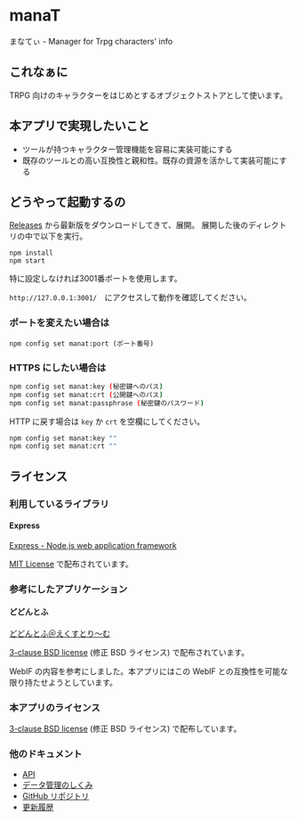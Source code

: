 # manaT

まなてぃ - Manager for Trpg characters' info

## これなぁに

TRPG 向けのキャラクターをはじめとするオブジェクトストアとして使います。

## 本アプリで実現したいこと

- ツールが持つキャラクター管理機能を容易に実装可能にする
- 既存のツールとの高い互換性と親和性。既存の資源を活かして実装可能にする

## どうやって起動するの

[Releases](https://github.com/Shunshun94/manaT/releases) から最新版をダウンロードしてきて、展開。
展開した後のディレクトリの中で以下を実行。

```
npm install
npm start
``` 

特に設定しなければ3001番ポートを使用します。

``http://127.0.0.1:3001/``　にアクセスして動作を確認してください。

### ポートを変えたい場合は

``npm config set manat:port (ポート番号)``

### HTTPS にしたい場合は

```bash
npm config set manat:key (秘密鍵へのパス)
npm config set manat:crt (公開鍵へのパス)
npm config set manat:passphrase (秘密鍵のパスワード)
```

HTTP に戻す場合は `key` か `crt` を空欄にしてください。

```bash
npm config set manat:key ""
npm config set manat:crt ""
```

## ライセンス

### 利用しているライブラリ

#### Express

[Express - Node.js web application framework](http://expressjs.com/)

[MIT License](https://github.com/expressjs/express/blob/master/LICENSE) で配布されています。


### 参考にしたアプリケーション

#### どどんとふ

[どどんとふ＠えくすとり～む](http://www.dodontof.com/)

[3-clause BSD license](http://www.dodontof.com/DodontoF/README.html#aboutLicense) (修正 BSD ライセンス) で配布されています。

WebIF の内容を参考にしました。本アプリにはこの WebIF との互換性を可能な限り持たせようとしています。


### 本アプリのライセンス

[3-clause BSD license](LICENSE) (修正 BSD ライセンス) で配布しています。

### 他のドキュメント

- [API](./api.md)
- [データ管理のしくみ](./data.md)
- [GitHub リポジトリ](https://github.com/Shunshun94/manaT)
- [更新履歴](https://github.com/Shunshun94/manaT/releases)

